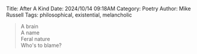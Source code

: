 Title: After A Kind
Date: 2024/10/14 09:18AM
Category: Poetry
Author: Mike Russell
Tags: philosophical, existential, melancholic

> A brain<br>
> A name<br>
> Feral nature<br>
> Who's to blame?